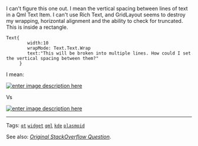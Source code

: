 I can't figure this one out. I mean the vertical spacing between lines of text in a Qml Text Item. I can't use Rich Text, and GridLayout seems to destroy my wrapping, horizontal alignment and the ability to check for truncated. This is inside a rectangle.

    Text{   
            width:10
            wrapMode: Text.Text.Wrap
            text:"This will be broken into multiple lines. How could I set the vertical spacing between them?"
         }

I mean:

[![enter image description here][1]][1]

Vs

[![enter image description here][2]][2]
        


  [1]: https://i.stack.imgur.com/BhJr7.png
  [2]: https://i.stack.imgur.com/hYJVs.png
  
----
  
Tags:
[`qt`](https://stackoverflow.com/tags/qt/info)
[`widget`](https://stackoverflow.com/tags/widget/info)
[`qml`](https://stackoverflow.com/tags/qml/info)
[`kde`](https://stackoverflow.com/tags/kde/info)
[`plasmoid`](https://stackoverflow.com/tags/plasmoid/info)

See also: [_Original StackOverflow Question_](https://stackoverflow.com/questions/53365707/how-to-set-the-line-spacing-for-qml-text-item/).
